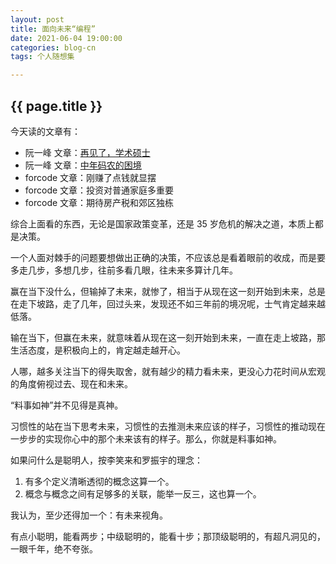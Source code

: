 ```yaml
---
layout: post
title: 面向未来“编程”
date: 2021-06-04 19:00:00
categories: blog-cn
tags: 个人随想集

--- 
```


<h2>{{ page.title }}</h2>

今天读的文章有：
- 阮一峰 文章：<a href="http://www.ruanyifeng.com/blog/2021/06/weekly-issue-161.html" target="_blank">再见了，学术硕士</a>
- 阮一峰 文章：<a href="http://www.ruanyifeng.com/blog/2021/05/weekly-issue-160.html" target="_blank">中年码农的困境</a>
- forcode 文章：刚赚了点钱就显摆
- forcode 文章：投资对普通家庭多重要
- forcode 文章：期待房产税和郊区独栋

综合上面看的东西，无论是国家政策变革，还是 35 岁危机的解决之道，本质上都是决策。

一个人面对棘手的问题要想做出正确的决策，不应该总是看着眼前的收成，而是要多走几步，多想几步，往前多看几眼，往未来多算计几年。

赢在当下没什么，但输掉了未来，就惨了，相当于从现在这一刻开始到未来，总是在走下坡路，走了几年，回过头来，发现还不如三年前的境况呢，士气肯定越来越低落。

输在当下，但赢在未来，就意味着从现在这一刻开始到未来，一直在走上坡路，那生活态度，是积极向上的，肯定越走越开心。

人哪，越多关注当下的得失取舍，就有越少的精力看未来，更没心力花时间从宏观的角度俯视过去、现在和未来。

“料事如神”并不见得是真神。

习惯性的站在当下思考未来，习惯性的去推测未来应该的样子，习惯性的推动现在一步步的实现你心中的那个未来该有的样子。那么，你就是料事如神。

如果问什么是聪明人，按李笑来和罗振宇的理念：

1. 有多个定义清晰透彻的概念这算一个。
2. 概念与概念之间有足够多的关联，能举一反三，这也算一个。

我认为，至少还得加一个：有未来视角。

有点小聪明，能看两步；中级聪明的，能看十步；那顶级聪明的，有超凡洞见的，一眼千年，绝不夸张。